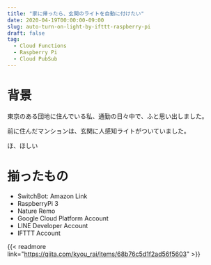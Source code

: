 ```yaml
---
title: "家に帰ったら、玄関のライトを自動に付けたい"
date: 2020-04-19T00:00:00-09:00
slug: auto-turn-on-light-by-ifttt-raspberry-pi
draft: false
tag:
  - Cloud Functions
  - Raspberry Pi
  - Cloud PubSub
---
```


# 背景

東京のある団地に住んでいる私、通勤の日々中で、ふと思い出しました。

前に住んだマンションは、玄関に人感知ライトがついていました。

ほ、ほしい

# 揃ったもの

- SwitchBot: Amazon Link
- RaspberryPi 3
- Nature Remo
- Google Cloud Platform Account
- LINE Developer Account
- IFTTT Account

{{< readmore link="https://qiita.com/kyou_rai/items/68b76c5d1f2ad56f5603" >}}